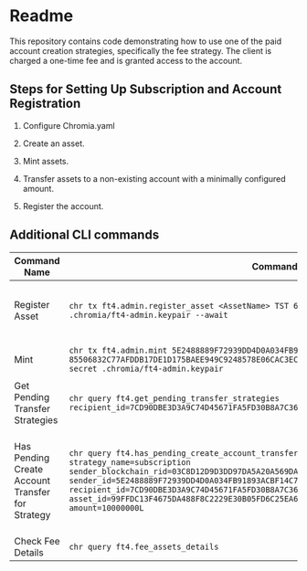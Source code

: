# Readme

This repository contains code demonstrating how to use one of the paid account creation strategies, specifically the fee strategy. The client is charged a one-time fee and is granted access to the account.

## Steps for Setting Up Subscription and Account Registration

1. Configure Chromia.yaml
   
2. Create an asset.

3. Mint assets.

4. Transfer assets to a non-existing account with a minimally configured amount.

5. Register the account.

## Additional CLI commands

| Command Name                                  | Command                                                                                                                                                                                                 | Parameter Description                                                                                                                      |
|-----------------------------------------------|---------------------------------------------------------------------------------------------------------------------------------------------------------------------------------------------------------|--------------------------------------------------------------------------------------------------------------------------------------------|
| Register Asset                                | `chr tx ft4.admin.register_asset <AssetName> TST 6 https://url-to-asset-icon --secret .chromia/ft4-admin.keypair --await`                                                                               |             `<AssetName>`: The name of the new asset<br>`TST`: The asset's code<br>`6`: The decimal precision of the asset<br>`https://url-to-asset-icon`: URL to the asset icon<br>`--secret .chromia/ft4-admin.keypair`: Path to the file containing the secret key |
| Mint                                          | `chr tx ft4.admin.mint 5E2488889F72939DD4D0A034FB91893ACBF14C7EDBCEF2A9F5C621A07169EAD2 85506832C77AFDDB17DE1D175BAEE949C9248578E06CAC3EC7B59AA69C7C69B0 100000000L --await --secret .chromia/ft4-admin.keypair` | `5E2488889F72939DD4D0A034FB91893ACBF14C7EDBCEF2A9F5C621A07169EAD2`: The recipient address<br>`85506832C77AFDDB17DE1D175BAEE949C9248578E06CAC3EC7B59AA69C7C69B0`: The asset ID<br>`100000000L`: Amount to mint |
| Get Pending Transfer Strategies               | `chr query ft4.get_pending_transfer_strategies recipient_id=7CD90DBE3D3A9C74D45671FA5FD30B8A7C367F7227B32F1F8A0021E656FFB9C4`                                                                           | `recipient_id=7CD90DBE3D3A9C74D45671FA5FD30B8A7C367F7227B32F1F8A0021E656FFB9C4`: The recipient address for which to query pending transfer strategies |
| Has Pending Create Account Transfer for Strategy | `chr query ft4.has_pending_create_account_transfer_for_strategy strategy_name=subscription sender_blockchain_rid=03C8D12D9D3DD97DA5A20A569DA5E25E81C9C8DB44BBDB1BE798D9F1B695420BBD sender_id=5E2488889F72939DD4D0A034FB91893ACBF14C7EDBCEF2A9F5C621A07169EAD2 recipient_id=7CD90DBE3D3A9C74D45671FA5FD30B8A7C367F7227B32F1F8A0021E656FFB9C4 asset_id=99FFDC13F4675DA488F8C2229E30B05FD6C25EA6E09C30FDBBD8B44B2E9294B9 amount=10000000L` | `strategy_name=subscription`: The name of the strategy<br>`sender_blockchain_rid=03C8D12D9D3DD97DA5A20A569DA5E25E81C9C8DB44BBDB1BE798D9F1B695420BBD`: The sender's blockchain RID<br>`sender_id=5E2488889F72939DD4D0A034FB91893ACBF14C7EDBCEF2A9F5C621A07169EAD2`: The sender's ID<br>`recipient_id=7CD90DBE3D3A9C74D45671FA5FD30B8A7C367F7227B32F1F8A0021E656FFB9C4`: The recipient's ID<br>`asset_id=99FFDC13F4675DA488F8C2229E30B05FD6C25EA6E09C30FDBBD8B44B2E9294B9`: The asset ID<br>`amount=10000000L`: The amount to transfer |
| Check Fee Details                      | `chr query ft4.fee_assets_details`         | |


